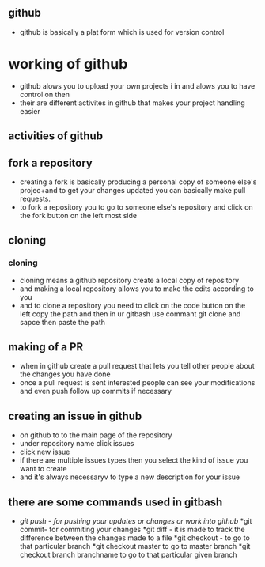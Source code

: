 ## github
+ github is basically a plat form which is used for version control
# working of github 
+ github alows you to upload your own projects i  in and alows you to have control on then
+ their are different activites in github that makes your project handling easier 

## activities of github 
## fork a repository 
+ creating a fork is basically producing a personal copy of someone else's projec+and to get your changes updated you can basically make pull requests.
+ to fork a repository you to go to someone else's repository and click on the fork button on the left most side

## cloning 
### cloning
+ cloning means a github repository create a local copy of repository
+ and making a local repository allows you to make the edits according to you
+ and to clone a repository you need to click on the code button on the left copy the path and then in ur gitbash use commant git clone and sapce then paste the path 

## making of a PR
+ when in github create a pull request that lets you tell other people about the changes you have done 
+ once a pull request is sent interested people can see your modifications and even push follow up commits if necessary

## creating an issue in github
+ on github to to the main page of the repository
+ under repository name click issues
+ click new issue
+ if there are multiple issues types then you select the kind of issue you want to create 
+ and it's always necessaryv to type a new description for your issue 

## there are some commands used in gitbash
+ _git push - for pushing your updates or changes or work into github_
*git commit- for commiting your changes 
*git diff - it is made to track the difference between the changes made to a file 
*git checkout - to go to that particular branch
*git checkout master to go to master branch
*git checkout branch branchname to go to that particular given branch
